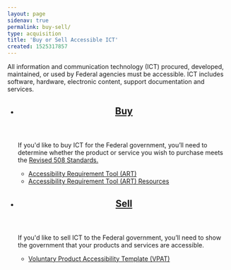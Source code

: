 ```yaml
---
layout: page
sidenav: true
permalink: buy-sell/
type: acquisition
title: 'Buy or Sell Accessible ICT'
created: 1525317857
---
```


<p class="text-gray-50">All information and communication technology (ICT) procured, developed, maintained, or used by Federal agencies must be accessible. ICT includes software, hardware, electronic content, support documentation and services.</p>

  
<section class="usa-section">
<ul class="usa-card-group">
  <li class="tablet:grid-col-6 usa-card">
    <div class="usa-card__container radius-md">
      <header class="usa-card__header">
        <h2 class="usa-card__heading font-family-sans"><a href="/buy/">Buy</a></h2>
      </header>
      <div class="usa-card__body">
        <p>If you'd like to buy ICT for the Federal government, you&rsquo;ll need to determine whether the product or service you wish to purchase meets the <a href="https://www.access-board.gov/guidelines-and-standards/communications-and-it/about-the-ict-refresh/final-rule/text-of-the-standards-and-guidelines">Revised 508 Standards.</a></p>
        <ul class="add-list-reset">
          <li><a href="/art/">Accessibility Requirement Tool (ART)</a></li>
          <li><a href="/buy/accessibility-requirements-tool">Accessibility Requirement Tool (ART) Resources</a></li>
        </ul>
      </div>
    </div>
  </li>
  <li class="tablet:grid-col-6 usa-card">
    <div class="usa-card__container radius-md">
      <header class="usa-card__header">
        <h2 class="usa-card__heading font-family-sans"><a href="/sell/">Sell</a></h2>
      </header>
      <div class="usa-card__body">
        <p>If you'd like to sell ICT to the Federal government, you’ll need to show the government that your products and services are accessible. </p>
        <ul class="add-list-reset">
          <li><a href="/sell/vpat">Voluntary Product Accessibility Template (VPAT)</a></li>
        </ul>
      </div>
    </div>
  </li>
</ul>
</section>